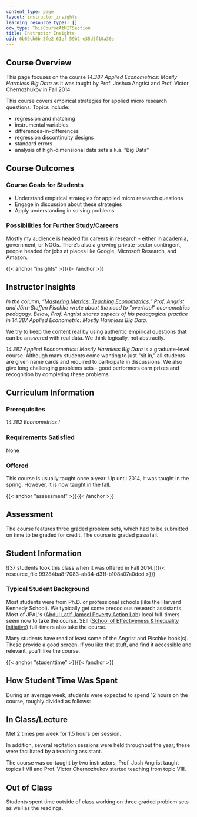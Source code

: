 ```yaml
---
content_type: page
layout: instructor_insights
learning_resource_types: []
ocw_type: ThisCourseAtMITSection
title: Instructor Insights
uid: 0b89cb6b-5fe2-61ef-59b2-e35d3f10a30e
---
```


Course Overview
---------------

This page focuses on the course _14.387 Applied Econometrics: Mostly Harmless Big Data_ as it was taught by Prof. Joshua Angrist and Prof. Victor Chernozhukov in Fall 2014.

This course covers empirical strategies for applied micro research questions. Topics include:

*   regression and matching
*   instrumental variables
*   differences-in-differences
*   regression discontinuity designs
*   standard errors
*   analysis of high-dimensional data sets a.k.a. “Big Data”

Course Outcomes
---------------

### Course Goals for Students

*   Understand empirical strategies for applied micro research questions
*   Engage in discussion about these strategies
*   Apply understanding in solving problems 

### Possibilities for Further Study/Careers

Mostly my audience is headed for careers in research - either in academia, government, or NGOs. There’s also a growing private-sector contingent, people headed for jobs at places like Google, Microsoft Research, and Amazon.

{{< anchor "insights" >}}{{< /anchor >}}

Instructor Insights
-------------------

_In the column, “_[_Mastering Metrics: Teaching Econometrics_](http://www.voxeu.org/article/mastering-metrics-teaching-econometrics)_,” Prof. Angrist and Jörn-Steffen Pischke wrote about the need to "overhaul" econometrics pedagogy. Below, Prof. Angrist shares aspects of his pedagogical practice in 14.387 Applied Econometric: Mostly Harmless Big Data._ 

We try to keep the content real by using authentic empirical questions that can be answered with real data. We think logically, not abstractly.

_14.387 Applied Econometrics: Mostly Harmless Big Data_ is a graduate-level course. Although many students come wanting to just "sit in," all students are given name cards and required to participate in discussions. We also give long challenging problems sets - good performers earn prizes and recognition by completing these problems.

Curriculum Information
----------------------

### Prerequisites

_14.382 Econometrics I_

### Requirements Satisfied

None

### Offered

This course is usually taught once a year. Up until 2014, it was taught in the spring. However, it is now taught in the fall.

{{< anchor "assessment" >}}{{< /anchor >}}

Assessment
----------

The course features three graded problem sets, which had to be submitted on time to be graded for credit. The course is graded pass/fail.

Student Information
-------------------

![37 students took this class when it was offered in Fall 2014.]({{< resource_file 99284ba8-7083-ab34-d31f-b108a07a0dcd >}})

### Typical Student Background

Most students were from Ph.D. or professional schools (like the Harvard Kennedy School). We typically get some precocious research assistants. Most of JPAL's ([Abdul Latif Jameel Poverty Action Lab](http://www.povertyactionlab.org/)) local full-timers seem now to take the course. SEII ([School of Effectiveness & Inequality Initiative](http://seii.mit.edu/about/)) full-timers also take the course. 

Many students have read at least some of the Angrist and Pischke book(s). These provide a good screen. If you like that stuff, and find it accessible and relevant, you'll like the course.

{{< anchor "studenttime" >}}{{< /anchor >}}

How Student Time Was Spent
--------------------------

During an average week, students were expected to spend 12 hours on the course, roughly divided as follows:

In Class/Lecture
----------------

Met 2 times per week for 1.5 hours per session.

In addition, several recitation sessions were held throughout the year; these were facilitated by a teaching assistant.

The course was co-taught by two instructors, Prof. Josh Angrist taught topics I-VII and Prof. Victor Chernozhukov started teaching from topic VIII.

Out of Class
------------

Students spent time outside of class working on three graded problem sets as well as the readings.